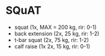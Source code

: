 # SQuAT
* squat (1x, MAX = 200 kg, rir: 0-1)
* back extension (2x, 25 kg, rir: 1-2)
* t-bar squat (2x, 75 kg, rir: 1-2)
* calf raise (1x 2x, 15 kg, rir: 0-1)
